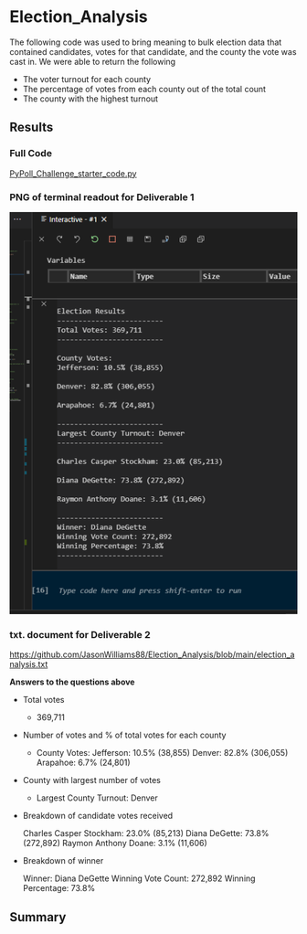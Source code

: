 # Election_Analysis
The following code was used to bring meaning to bulk election data that contained candidates, votes for that candidate, and the county the vote was cast in.
We were able to return the following
* The voter turnout for each county
* The percentage of votes from each county out of the total count
* The county with the highest turnout

## Results


### Full Code

[PyPoll_Challenge_starter_code.py](https://github.com/JasonWilliams88/Election_Analysis/blob/main/PyPoll_Challenge_starter_code.py)


### PNG of terminal readout for Deliverable 1

![Election_Analysis/blob/main/Deliverable1.png](https://github.com/JasonWilliams88/Election_Analysis/blob/main/Deliverable1.png)



### txt. document for Deliverable 2

https://github.com/JasonWilliams88/Election_Analysis/blob/main/election_analysis.txt



__Answers to the questions above__

* Total votes 

    - 369,711
    
    
* Number of votes and % of total votes for each county

  - County Votes:
    Jefferson: 10.5% (38,855)
    Denver: 82.8% (306,055)
    Arapahoe: 6.7% (24,801)

* County with largest number of votes

    - Largest County Turnout: Denver
    
* Breakdown of candidate votes received
    
    Charles Casper Stockham: 23.0% (85,213)
    Diana DeGette: 73.8% (272,892)
    Raymon Anthony Doane: 3.1% (11,606)
    
 * Breakdown of winner
 
    Winner: Diana DeGette
    Winning Vote Count: 272,892
    Winning Percentage: 73.8%



## Summary
